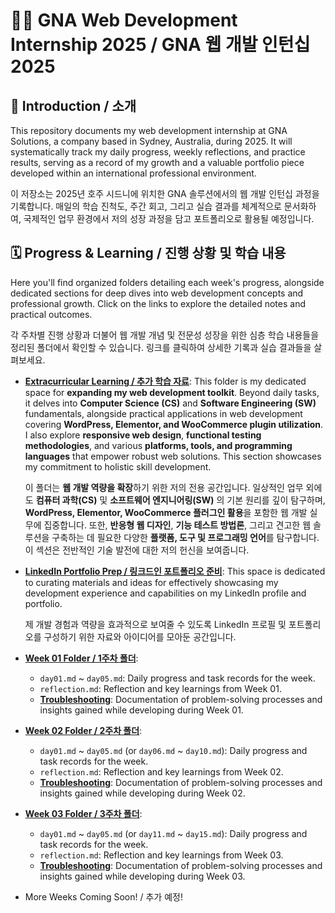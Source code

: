 # 🧑‍💻 GNA Web Development Internship 2025 / GNA 웹 개발 인턴십 2025

## 📖 Introduction / 소개

This repository documents my web development internship at GNA Solutions, a company based in Sydney, Australia, during 2025. It will systematically track my daily progress, weekly reflections, and practice results, serving as a record of my growth and a valuable portfolio piece developed within an international professional environment.

이 저장소는 2025년 호주 시드니에 위치한 GNA 솔루션에서의 웹 개발 인턴십 과정을 기록합니다. 매일의 학습 진척도, 주간 회고, 그리고 실습 결과를 체계적으로 문서화하여, 국제적인 업무 환경에서 저의 성장 과정을 담고 포트폴리오로 활용될 예정입니다.

## 🗓️ Progress & Learning / 진행 상황 및 학습 내용

Here you'll find organized folders detailing each week's progress, alongside dedicated sections for deep dives into web development concepts and professional growth. Click on the links to explore the detailed notes and practical outcomes.

각 주차별 진행 상황과 더불어 웹 개발 개념 및 전문성 성장을 위한 심층 학습 내용들을 정리된 폴더에서 확인할 수 있습니다. 링크를 클릭하여 상세한 기록과 실습 결과들을 살펴보세요.

* **[Extracurricular Learning / 추가 학습 자료](https://github.com/Chris99ChangHo/gna-web-dev-internship-2025/tree/main/extracurricular)**:
    This folder is my dedicated space for **expanding my web development toolkit**. Beyond daily tasks, it delves into **Computer Science (CS)** and **Software Engineering (SW)** fundamentals, alongside practical applications in web development covering **WordPress, Elementor, and WooCommerce plugin utilization**. I also explore **responsive web design**, **functional testing methodologies**, and various **platforms, tools, and programming languages** that empower robust web solutions. This section showcases my commitment to holistic skill development.

    이 폴더는 **웹 개발 역량을 확장**하기 위한 저의 전용 공간입니다. 일상적인 업무 외에도 **컴퓨터 과학(CS)** 및 **소프트웨어 엔지니어링(SW)** 의 기본 원리를 깊이 탐구하며, **WordPress, Elementor, WooCommerce 플러그인 활용**을 포함한 웹 개발 실무에 집중합니다. 또한, **반응형 웹 디자인**, **기능 테스트 방법론**, 그리고 견고한 웹 솔루션을 구축하는 데 필요한 다양한 **플랫폼, 도구 및 프로그래밍 언어**를 탐구합니다. 이 섹션은 전반적인 기술 발전에 대한 저의 헌신을 보여줍니다.

* **[LinkedIn Portfolio Prep / 링크드인 포트폴리오 준비](https://github.com/Chris99ChangHo/gna-web-dev-internship-2025/tree/main/extracurricular/Study-Elementor)**:
    This space is dedicated to curating materials and ideas for effectively showcasing my development experience and capabilities on my LinkedIn profile and portfolio.

    제 개발 경험과 역량을 효과적으로 보여줄 수 있도록 LinkedIn 프로필 및 포트폴리오를 구성하기 위한 자료와 아이디어를 모아둔 공간입니다.

* **[Week 01 Folder / 1주차 폴더](https://github.com/Chris99ChangHo/gna-web-dev-internship-2025/tree/main/week-01)**:
    * `day01.md` ~ `day05.md`: Daily progress and task records for the week.
    * `reflection.md`: Reflection and key learnings from Week 01.
    * **[Troubleshooting](https://github.com/Chris99ChangHo/gna-web-dev-internship-2025/tree/main/week-01/troubleshooting)**: Documentation of problem-solving processes and insights gained while developing during Week 01.

* **[Week 02 Folder / 2주차 폴더](https://github.com/Chris99ChangHo/gna-web-dev-internship-2025/tree/main/week-02)**:
    * `day01.md` ~ `day05.md` (or `day06.md` ~ `day10.md`): Daily progress and task records for the week.
    * `reflection.md`: Reflection and key learnings from Week 02.
    * **[Troubleshooting](https://github.com/Chris99ChangHo/gna-web-dev-internship-2025/tree/main/week-02/troubleshooting)**: Documentation of problem-solving processes and insights gained while developing during Week 02.

* **[Week 03 Folder / 3주차 폴더](https://github.com/Chris99ChangHo/gna-web-dev-internship-2025/tree/main/week-03)**:
    * `day01.md` ~ `day05.md` (or `day11.md` ~ `day15.md`): Daily progress and task records for the week.
    * `reflection.md`: Reflection and key learnings from Week 03.
    * **[Troubleshooting](https://github.com/Chris99ChangHo/gna-web-dev-internship-2025/tree/main/week-03/troubleshooting)**: Documentation of problem-solving processes and insights gained while developing during Week 03.

* More Weeks Coming Soon! / 추가 예정!
